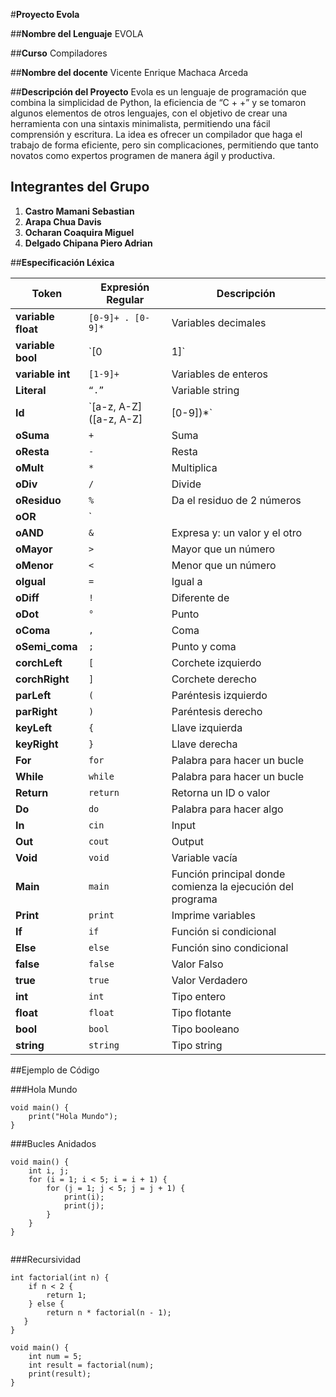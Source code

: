 #**Proyecto Evola**

##**Nombre del Lenguaje**
EVOLA

##**Curso**
Compiladores

##**Nombre del docente**
Vicente Enrique Machaca Arceda

##**Descripción del Proyecto**
Evola es un lenguaje de programación que combina la simplicidad de Python, la eficiencia de “C + +” y se tomaron algunos elementos de otros lenguajes, con el objetivo de crear una herramienta con una sintaxis minimalista, permitiendo una fácil comprensión y escritura. La idea es ofrecer un compilador que haga el trabajo de forma eficiente, pero sin complicaciones, permitiendo que tanto novatos como expertos programen de manera ágil y productiva. 

## Integrantes del Grupo

1. **Castro Mamani Sebastian** 
2. **Arapa Chua Davis** 
3. **Ocharan Coaquira Miguel**
4. **Delgado Chipana Piero Adrian**


##**Especificación Léxica**

| **Token**         | **Expresión Regular**                          | **Descripción**                                |
|---------------|--------------------------------------------|--------------------------------------------|
| **variable float** | `[0-9]+ . [0-9]*`                          | Variables decimales                        |
| **variable bool** | `[0|1]`                                    | Variables de verdadero/falso               |
| **variable int**  | `[1-9]+`                                   | Variables de enteros                       |
| **Literal**       | `“.”`                                      | Variable string                            |
| **Id**            | `[a-z, A-Z] ([a-z, A-Z] | [0-9])*`         | Ids que se pueden colocar para darles un valor |
| **oSuma**         | `+`                                        | Suma                                       |
| **oResta**        | `-`                                        | Resta                                      |
| **oMult**         | `*`                                        | Multiplica                                 |
| **oDiv**          | `/`                                        | Divide                                     |
| **oResiduo**      | `%`                                        | Da el residuo de 2 números                 |
| **oOR**           | `||`                                       | Expresa el or: un valor o el otro          |
| **oAND**          | `&`                                        | Expresa y: un valor y el otro              |
| **oMayor**        | `>`                                        | Mayor que un número                        |
| **oMenor**        | `<`                                        | Menor que un número                        |
| **oIgual**        | `=`                                        | Igual a                                    |
| **oDiff**         | `!`                                        | Diferente de                               |
| **oDot**          | `°`                                        | Punto                                      |
| **oComa**         | `,`                                        | Coma                                       |
| **oSemi_coma**    | `;`                                        | Punto y coma                               |
| **corchLeft**     | `[`                                        | Corchete izquierdo                         |
| **corchRight**   | `]`                                        | Corchete derecho                           |
| **parLeft**       | `(`                                        | Paréntesis izquierdo                       |
| **parRight**      | `)`                                        | Paréntesis derecho                         |
| **keyLeft**       | `{`                                        | Llave izquierda                           |
| **keyRight**      | `}`                                        | Llave derecha                              |
| **For**           | `for`                                      | Palabra para hacer un bucle                |
| **While**         | `while`                                    | Palabra para hacer un bucle                |
| **Return**        | `return`                                   | Retorna un ID o valor                      |
| **Do**            | `do`                                       | Palabra para hacer algo                    |
| **In**            | `cin`                                      | Input                                      |
| **Out**           | `cout`                                     | Output                                     |
| **Void**          | `void`                                     | Variable vacía                             |
| **Main**          | `main`                                     | Función principal donde comienza la ejecución del programa |
| **Print**         | `print`                                    | Imprime variables                          |
| **If**            | `if`                                       | Función si condicional                     |
| **Else**          | `else`                                     | Función sino condicional                   |
| **false**         | `false`                                    | Valor Falso                                |
| **true**          | `true`                                     | Valor Verdadero                            |
| **int**           | `int`                                      | Tipo entero                                |
| **float**         | `float`                                    | Tipo flotante                              |
| **bool**          | `bool`                                     | Tipo booleano                              |
| **string**        | `string`                                   | Tipo string                                |

##Ejemplo de Código

###Hola Mundo

```
void main() {
    print("Hola Mundo");
}

```

###Bucles Anidados

```
void main() {
    int i, j;
    for (i = 1; i < 5; i = i + 1) {
        for (j = 1; j < 5; j = j + 1) {
            print(i);
            print(j);
        }
    }
}


```



###Recursividad

```
int factorial(int n) {
    if n < 2 {
        return 1;
    } else {
        return n * factorial(n - 1);
   }
}

void main() {
    int num = 5;
    int result = factorial(num);
    print(result);
}

```
